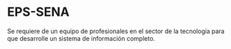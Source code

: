 # EPS-SENA
Se requiere de un equipo de profesionales en el sector de la tecnología para que desarrolle un sistema de información completo. 
